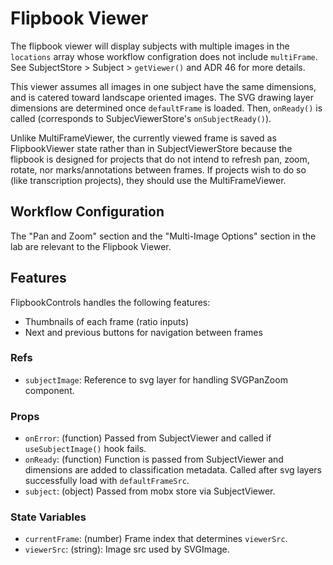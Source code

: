 # Flipbook Viewer

The flipbook viewer will display subjects with multiple images in the `locations` array whose workflow configration does not include `multiFrame`. See SubjectStore > Subject > `getViewer()` and ADR 46 for more details.

This viewer assumes all images in one subject have the same dimensions, and is catered toward landscape oriented images. The SVG drawing layer dimensions are determined once `defaultFrame` is loaded. Then, `onReady()` is called (corresponds to SubjecViewerStore's `onSubjectReady()`).

Unlike MultiFrameViewer, the currently viewed frame is saved as FlipbookViewer state rather than in SubjectViewerStore because the flipbook is designed for projects that do not intend to refresh pan, zoom, rotate, nor marks/annotations between frames. If projects wish to do so (like transcription projects), they should use the MultiFrameViewer.

## Workflow Configuration

The "Pan and Zoom" section and the "Multi-Image Options" section in the lab are relevant to the Flipbook Viewer.

## Features

FlipbookControls handles the following features:
- Thumbnails of each frame (ratio inputs)
- Next and previous buttons for navigation between frames

### Refs
- `subjectImage`: Reference to svg layer for handling SVGPanZoom component.

### Props
- `onError`: (function) Passed from SubjectViewer and called if `useSubjectImage()` hook fails.
- `onReady`: (function) Function is passed from SubjectViewer and  dimensions are added to classification metadata. Called after svg layers successfully load with `defaultFrameSrc`.
- `subject`: (object) Passed from mobx store via SubjectViewer.

### State Variables
- `currentFrame`: (number) Frame index that determines `viewerSrc`.
- `viewerSrc`: (string): Image src used by SVGImage.
